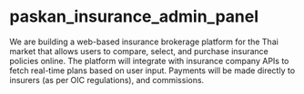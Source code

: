 # paskan_insurance_admin_panel
We are building a web-based insurance brokerage platform for the Thai market that allows users to compare, select, and purchase insurance policies online. The platform will integrate with insurance company APIs to fetch real-time plans based on user input. Payments will be made directly to insurers (as per OIC regulations), and commissions.
